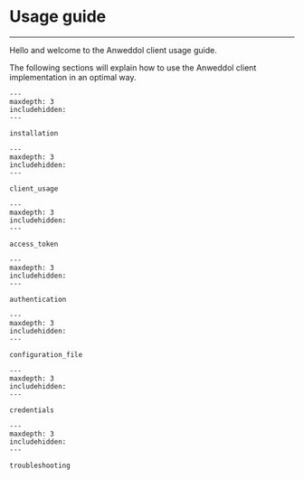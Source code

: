 # Usage guide

----

Hello and welcome to the Anweddol client usage guide.

The following sections will explain how to use the Anweddol client implementation in an optimal way.

```{toctree}
---
maxdepth: 3
includehidden:
---

installation
```

```{toctree}
---
maxdepth: 3
includehidden:
---

client_usage
```

```{toctree}
---
maxdepth: 3
includehidden:
---

access_token
```

```{toctree}
---
maxdepth: 3
includehidden:
---

authentication
```

```{toctree}
---
maxdepth: 3
includehidden:
---

configuration_file
```

```{toctree}
---
maxdepth: 3
includehidden:
---

credentials
```

```{toctree}
---
maxdepth: 3
includehidden:
---

troubleshooting
```